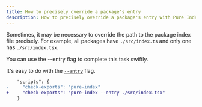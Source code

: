 ```yaml
---
title: How to precisely override a package's entry
description: How to precisely override a package's entry with Pure Index
---
```


Sometimes, it may be necessary to override the path to the package index file precisely. For example, all packages have `./src/index.ts` and only one has `./src/index.tsx`.

You can use the --entry flag to complete this task swiftly.

It's easy to do with the [`--entry`](/pure-index/intro/cli#command-line-flags) flag.

```diff title="Example"
    "scripts": {
-     "check-exports": "pure-index"
+     "check-exports": "pure-index --entry ./src/index.tsx"
    }
```
